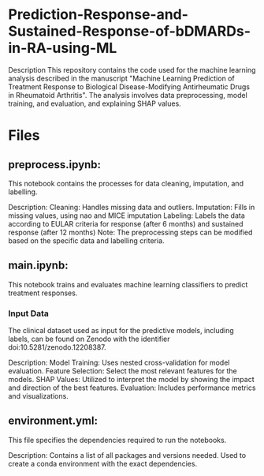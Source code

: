 # Prediction-Response-and-Sustained-Response-of-bDMARDs-in-RA-using-ML
Description
This repository contains the code used for the machine learning analysis described in the manuscript "Machine Learning Prediction of Treatment Response to Biological Disease-Modifying Antirheumatic Drugs in Rheumatoid Arthritis". The analysis involves data preprocessing, model training, and evaluation, and explaining SHAP values.

# Files
## preprocess.ipynb: 
This notebook contains the processes for data cleaning, imputation, and labelling.

Description:
Cleaning: Handles missing data and outliers.
Imputation: Fills in missing values, using nao and MICE imputation
Labeling: Labels the data according to EULAR criteria for response (after 6 months) and sustained response (after 12 months)
Note: The preprocessing steps can be modified based on the specific data and labelling criteria.


## main.ipynb:
This notebook trains and evaluates machine learning classifiers to predict treatment responses.

### Input Data 

The clinical dataset used as input for the predictive models, including labels, can be found on Zenodo with the identifier doi:10.5281/zenodo.12208387.

Description:
Model Training: Uses nested cross-validation for model evaluation.
Feature Selection: Select the most relevant features for the models.
SHAP Values: Utilized to interpret the model by showing the impact and direction of the best features.
Evaluation: Includes performance metrics and visualizations.


## environment.yml: 
This file specifies the dependencies required to run the notebooks.

Description:
Contains a list of all packages and versions needed.
Used to create a conda environment with the exact dependencies.
